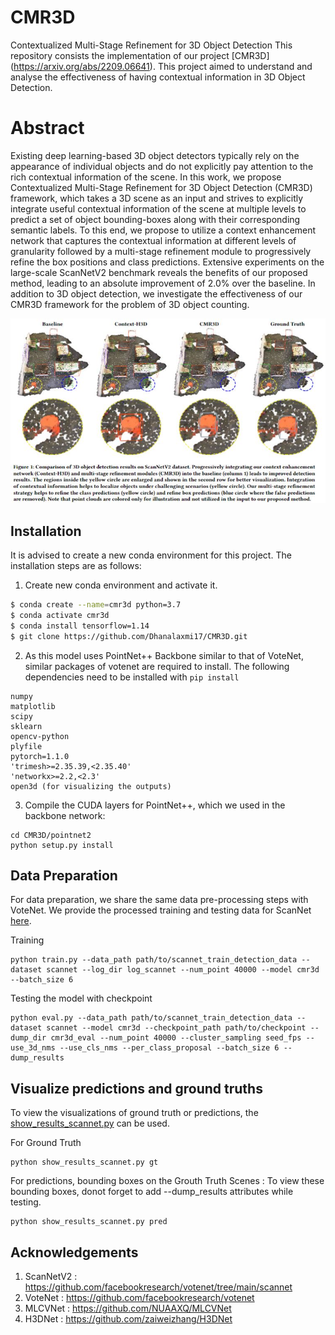 # CMR3D
Contextualized Multi-Stage Refinement for 3D Object Detection
This repository consists the implementation of our project [CMR3D] (https://arxiv.org/abs/2209.06641). This project aimed to understand and analyse the effectiveness of having contextual information in 3D Object Detection.

# Abstract

Existing deep learning-based 3D object detectors typically rely
on the appearance of individual objects and do not explicitly pay
attention to the rich contextual information of the scene. In this
work, we propose Contextualized Multi-Stage Refinement for 3D
Object Detection (CMR3D) framework, which takes a 3D scene
as an input and strives to explicitly integrate useful contextual
information of the scene at multiple levels to predict a set of object
bounding-boxes along with their corresponding semantic labels. To
this end, we propose to utilize a context enhancement network that
captures the contextual information at different levels of granularity
followed by a multi-stage refinement module to progressively refine
the box positions and class predictions. Extensive experiments on
the large-scale ScanNetV2 benchmark reveals the benefits of our
proposed method, leading to an absolute improvement of 2.0% over
the baseline. In addition to 3D object detection, we investigate the
effectiveness of our CMR3D framework for the problem of 3D object
counting. 

![CMR3D](utils/CMR3D.JPG)

## Installation
It is advised to create a new conda environment for this project. The installation steps are as follows:
1. Create new conda environment and activate it.
```bash
$ conda create --name=cmr3d python=3.7
$ conda activate cmr3d
$ conda install tensorflow=1.14
$ git clone https://github.com/Dhanalaxmi17/CMR3D.git
```
2. As this model uses PointNet++ Backbone similar to that of VoteNet, similar packages of votenet are required to install. The following dependencies need to be installed with ```pip install```

```
numpy
matplotlib
scipy
sklearn
opencv-python
plyfile
pytorch=1.1.0
'trimesh>=2.35.39,<2.35.40'
'networkx>=2.2,<2.3'
open3d (for visualizing the outputs)
```

3. Compile the CUDA layers for PointNet++, which we used in the backbone network:

```
cd CMR3D/pointnet2
python setup.py install
```

## Data Preparation

For data preparation, we share the same data pre-processing steps with VoteNet. We provide the processed training and testing data for  ScanNet [here](https://github.com/facebookresearch/votenet/blob/main/scannet/README.md).


 Training 

```
python train.py --data_path path/to/scannet_train_detection_data --dataset scannet --log_dir log_scannet --num_point 40000 --model cmr3d --batch_size 6
```

 Testing the model with checkpoint
 
 ```
 python eval.py --data_path path/to/scannet_train_detection_data --dataset scannet --model cmr3d --checkpoint_path path/to/checkpoint --dump_dir cmr3d_eval --num_point 40000 --cluster_sampling seed_fps --use_3d_nms --use_cls_nms --per_class_proposal --batch_size 6 --dump_results
 ```
 ## Visualize predictions and ground truths
 
 To view the visualizations of ground truth or predictions, the [show_results_scannet.py](utils/show_results_scannet.py) can be used.
 
 For Ground Truth
 ```
 python show_results_scannet.py gt
 ```
 
 For predictions, bounding boxes on the Grouth Truth Scenes : To view these bounding boxes, donot forget to add --dump_results attributes while testing.
 ```
 python show_results_scannet.py pred
 ```
 
 
 ## Acknowledgements
 1. ScanNetV2 : https://github.com/facebookresearch/votenet/tree/main/scannet
 2. VoteNet : https://github.com/facebookresearch/votenet
 3. MLCVNet : https://github.com/NUAAXQ/MLCVNet
 4. H3DNet : https://github.com/zaiweizhang/H3DNet
 
 
 
